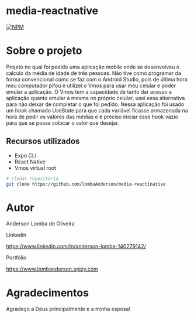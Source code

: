 # media-reactnative

[![NPM](https://img.shields.io/npm/l/react)](https://github.com/LombaAnderson/media-reactnative/blob/main/LICENSE)


# Sobre o projeto
Projeto no qual foi pedido uma aplicação mobile onde se desenvolveu o calculo da média de idade de três pessoas. Não tive como programar da forma convencional como se faz 
com o Android Studio, pois de última hora meu computador pifou e utilizei o Vmos para usar meu celular e poder emular a aplicação. O Vmos tem a capacidade de tanto dar acesso
a aplicação quanto emular a mesma no próprio celular, usei essa alternativa para não deixar de completar o que foi pedido. Nessa aplicação foi usado um hook chamado UseState
para que cada variável ficasse armazenada na hora de pedir os valores das médias e é preciso iniciar esse hook vazio para que se possa colocar o valor que desejar.


## Recursos utilizados
- Expo CLI
- React Native
- Vmos virtual root


```bash
# clonar repositório
git clone https://github.com/lombaAnderson/media-reactinative

```

# Autor

Anderson Lomba de Oliveira

Linkedin

https://www.linkedin.com/in/anderson-lomba-140279142/

Portfólio

https://www.lombanderson.epizy.com

# Agradecimentos

Agradeço a Deus principalmente e a minha esposa!
